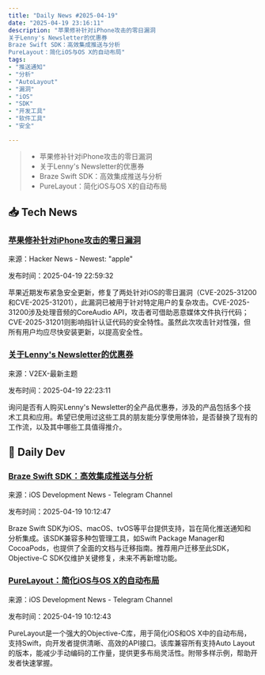 ```yaml
---
title: "Daily News #2025-04-19"
date: "2025-04-19 23:16:11"
description: "苹果修补针对iPhone攻击的零日漏洞
关于Lenny's Newsletter的优惠券
Braze Swift SDK：高效集成推送与分析
PureLayout：简化iOS与OS X的自动布局"
tags: 
- "推送通知"
- "分析"
- "AutoLayout"
- "漏洞"
- "iOS"
- "SDK"
- "开发工具"
- "软件工具"
- "安全"

---
```


> - 苹果修补针对iPhone攻击的零日漏洞
> - 关于Lenny's Newsletter的优惠券
> - Braze Swift SDK：高效集成推送与分析
> - PureLayout：简化iOS与OS X的自动布局

## 📥 Tech News

### [苹果修补针对iPhone攻击的零日漏洞](https://www.helpnetsecurity.com/2025/04/17/apple-plugs-zero-days-holes-used-in-targeted-iphone-attacks-cve-2025-31200-cve-2025-31201/)

来源：Hacker News - Newest: "apple"

发布时间：2025-04-19 22:59:32

苹果近期发布紧急安全更新，修复了两处针对iOS的零日漏洞（CVE-2025-31200和CVE-2025-31201），此漏洞已被用于针对特定用户的复杂攻击。CVE-2025-31200涉及处理音频的CoreAudio API，攻击者可借助恶意媒体文件执行代码；CVE-2025-31201则影响指针认证代码的安全特性。虽然此次攻击针对性强，但所有用户均应尽快安装更新，以提高安全性。

### [关于Lenny's Newsletter的优惠券](https://www.v2ex.com/t/1126723)

来源：V2EX-最新主题

发布时间：2025-04-19 22:23:11

询问是否有人购买Lenny's Newsletter的全产品优惠券，涉及的产品包括多个技术工具和应用。希望已使用过这些工具的朋友能分享使用体验，是否替换了现有的工作流，以及其中哪些工具值得推介。

## 💾 Daily Dev

### [Braze Swift SDK：高效集成推送与分析](https://github.com/braze-inc/braze-swift-sdk)

来源：iOS Development News - Telegram Channel

发布时间：2025-04-19 10:12:47

Braze Swift SDK为iOS、macOS、tvOS等平台提供支持，旨在简化推送通知和分析集成。该SDK兼容多种包管理工具，如Swift Package Manager和CocoaPods，也提供了全面的文档与迁移指南。推荐用户迁移至此SDK，Objective-C SDK仅维护关键修复，未来不再新增功能。

### [PureLayout：简化iOS与OS X的自动布局](https://github.com/PureLayout/PureLayout)

来源：iOS Development News - Telegram Channel

发布时间：2025-04-19 10:12:43

PureLayout是一个强大的Objective-C库，用于简化iOS和OS X中的自动布局，支持Swift，向开发者提供清晰、高效的API接口。该库兼容所有支持Auto Layout的版本，能减少手动编码的工作量，提供更多布局灵活性。附带多样示例，帮助开发者快速掌握。
